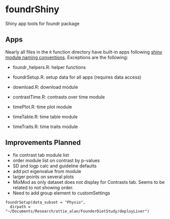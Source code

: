 # foundrShiny
Shiny app tools for foundr package

## Apps

Nearly all files in the `R` function directory have built-in apps following
[shiny module naming conventions](https://mastering-shiny.org/scaling-modules.html#naming-conventions). Exceptions are the following:

- foundr_helpers.R: helper functions
- foundrSetup.R: setup data for all apps (requires data access)

- download.R: download module
- contrastTime.R: contrasts over time module
- timePlot.R: time plot module
- timeTable.R: time table module
- timeTraits.R: time traits module

## Improvements Planned

- fix contrast tab module list
- order module list on contrast by p-values
- SD and logp calc and guideline defaults
- add pct eigenvalue from module
- larger points on several plots
- MixMod as only dataset does not display for Contrasts tab. Seems to be related to not showing order.
- Need to add group element to customSettings

```
foundrSetup(data_subset = "Physio",
  dirpath = "~/Documents/Research/attie_alan/FounderDietStudy/deployLiver")
```